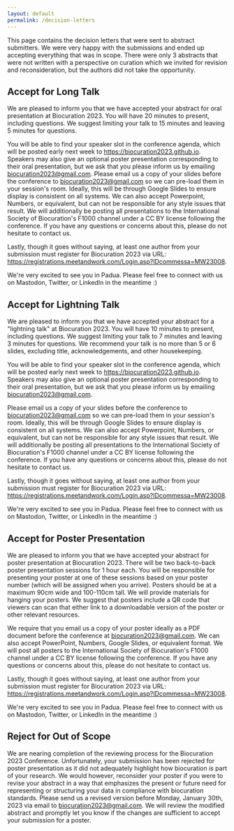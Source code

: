 ```yaml
---
layout: default
permalink: /decision-letters
---
```

This page contains the decision letters that were sent to abstract submitters. We were
very happy with the submissions and ended up accepting everything that was in scope.
There were only 3 abstracts that were not written with a perspective on curation which
we invited for revision and reconsideration, but the authors did not take the opportunity.

## Accept for Long Talk

We are pleased to inform you that we have accepted your abstract for oral presentation at Biocuration 2023. You will
have 20 minutes to present, including questions. We suggest limiting your talk to 15 minutes and leaving 5 minutes for
questions.

You will be able to find your speaker slot in the conference agenda, which will be posted early next week
to https://biocuration2023.github.io. Speakers may also give an optional poster presentation corresponding to their oral
presentation, but we ask that you please inform us by emailing biocuration2023@gmail.com.
Please email us a copy of your slides before the conference to biocuration2023@gmail.com so we can pre-load them in your
session's room. Ideally, this will be through Google Slides to ensure display is consistent on all systems. We can also
accept Powerpoint, Numbers, or equivalent, but can not be responsible for any style issues that result. We will
additionally be posting all presentations to the International Society of Biocuration's F1000 channel under a CC BY
license following the conference. If you have any questions or concerns about this, please do not hesitate to contact
us.

Lastly, though it goes without saying, at least one author from your submission must register for Biocuration 2023 via
URL: https://registrations.meetandwork.com/Login.asp?IDcommessa=MW23008.

We're very excited to see you in Padua. Please feel free to connect with us on Mastodon, Twitter, or LinkedIn in the
meantime :)

## Accept for Lightning Talk

We are pleased to inform you that we have accepted your abstract for a "lightning talk" at Biocuration 2023. You will
have 10 minutes to present, including questions. We suggest limiting your talk to 7 minutes and leaving 3 minutes for
questions. We recommend your talk is no more than 5 or 6 slides, excluding title, acknowledgements, and other
housekeeping.

You will be able to find your speaker slot in the conference agenda, which will be posted early next week
to https://biocuration2023.github.io. Speakers may also give an optional poster presentation corresponding to their oral
presentation, but we ask that you please inform us by emailing biocuration2023@gmail.com.

Please email us a copy of your slides before the conference to biocuration2023@gmail.com so we can pre-load them in your
session's room. Ideally, this will be through Google Slides to ensure display is consistent on all systems. We can also
accept Powerpoint, Numbers, or equivalent, but can not be responsible for any style issues that result. We will
additionally be posting all presentations to the International Society of Biocuration's F1000 channel under a CC BY
license following the conference. If you have any questions or concerns about this, please do not hesitate to contact
us.

Lastly, though it goes without saying, at least one author from your submission must register for Biocuration 2023 via
URL: https://registrations.meetandwork.com/Login.asp?IDcommessa=MW23008.

We're very excited to see you in Padua. Please feel free to connect with us on Mastodon, Twitter, or LinkedIn in the
meantime :)

## Accept for Poster Presentation

We are pleased to inform you that we have accepted your abstract for poster presentation at Biocuration 2023. There will
be two back-to-back poster presentation sessions for 1 hour each. You will be responsible for presenting your poster at
one of these sessions based on your poster number (which will be assigned when you arrive).
Posters should be at a maximum 90cm wide and 100-110cm tall. We will provide materials for hanging your posters. We
suggest that posters include a QR code that viewers can scan that either link to a downloadable version of the poster or
other relevant resources.

We require that you email us a copy of your poster ideally as a PDF document before the conference at
biocuration2023@gmail.com. We can also accept PowerPoint, Numbers, Google Slides, or equivalent format. We will post all
posters to the International Society of Biocuration's F1000 channel under a CC BY license following the conference. If
you have any questions or concerns about this, please do not hesitate to contact us.

Lastly, though it goes without saying, at least one author from your submission must register for Biocuration 2023 via
URL: https://registrations.meetandwork.com/Login.asp?IDcommessa=MW23008.

We're very excited to see you in Padua. Please feel free to connect with us on Mastodon, Twitter, or LinkedIn in the
meantime :)

## Reject for Out of Scope

We are nearing completion of the reviewing process for the Biocuration 2023 Conference. Unfortunately, your submission
has been rejected for poster presentation as it did not adequately highlight how biocuration is part of your research.
We would however, reconsider your poster if you were to revise your abstract in a way that emphasizes the present or
future need for representing or structuring your data in compliance with biocuration standards. Please send us a revised
version before Monday, January 30th, 2023 via email to biocuration2023@gmail.com. We will review the modified abstract
and promptly let you know if the changes are sufficient to accept your submission for a poster.

